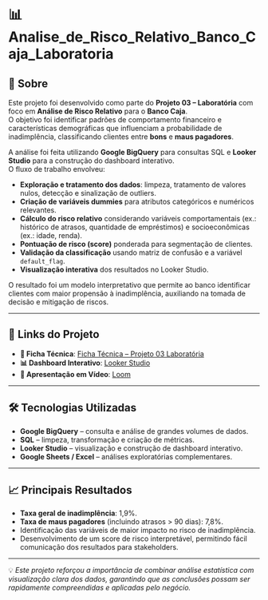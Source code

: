 # 📊 Analise_de_Risco_Relativo_Banco_Caja_Laboratoria

## 📌 Sobre
Este projeto foi desenvolvido como parte do **Projeto 03 – Laboratória** com foco em **Análise de Risco Relativo** para o **Banco Caja**.  
O objetivo foi identificar padrões de comportamento financeiro e características demográficas que influenciam a probabilidade de inadimplência, classificando clientes entre **bons** e **maus pagadores**.

A análise foi feita utilizando **Google BigQuery** para consultas SQL e **Looker Studio** para a construção do dashboard interativo.  
O fluxo de trabalho envolveu:

- **Exploração e tratamento dos dados**: limpeza, tratamento de valores nulos, detecção e sinalização de outliers.
- **Criação de variáveis dummies** para atributos categóricos e numéricos relevantes.
- **Cálculo do risco relativo** considerando variáveis comportamentais (ex.: histórico de atrasos, quantidade de empréstimos) e socioeconômicas (ex.: idade, renda).
- **Pontuação de risco (score)** ponderada para segmentação de clientes.
- **Validação da classificação** usando matriz de confusão e a variável `default_flag`.
- **Visualização interativa** dos resultados no Looker Studio.

O resultado foi um modelo interpretativo que permite ao banco identificar clientes com maior propensão à inadimplência, auxiliando na tomada de decisão e mitigação de riscos.

---

## 🔗 Links do Projeto

- **📄 Ficha Técnica**: [Ficha Técnica – Projeto 03 Laboratória](https://coda.io/d/_d10_3IAh9IX/Ficha-Tecnica-Projeto-03-Laboratoria_suQ8taf9)  
- **📊 Dashboard Interativo**: [Looker Studio](https://lookerstudio.google.com/reporting/d7dc7dbd-0453-4992-932c-ce84aa2a2479)  
- **🎥 Apresentação em Vídeo**: [Loom](https://www.loom.com/share/77f8feac3c7d4a50a5f586d7c5341e5b?sid=82fa3b6b-ef93-4a93-ab4f-9da27fd7d9a7)

---

## 🛠 Tecnologias Utilizadas
- **Google BigQuery** – consulta e análise de grandes volumes de dados.
- **SQL** – limpeza, transformação e criação de métricas.
- **Looker Studio** – visualização e construção de dashboard interativo.
- **Google Sheets / Excel** – análises exploratórias complementares.

---

## 📈 Principais Resultados
- **Taxa geral de inadimplência**: 1,9%.  
- **Taxa de maus pagadores** (incluindo atrasos > 90 dias): 7,8%.  
- Identificação das variáveis de maior impacto no risco de inadimplência.  
- Desenvolvimento de um score de risco interpretável, permitindo fácil comunicação dos resultados para stakeholders.

---

💡 *Este projeto reforçou a importância de combinar análise estatística com visualização clara dos dados, garantindo que as conclusões possam ser rapidamente compreendidas e aplicadas pelo negócio.*

